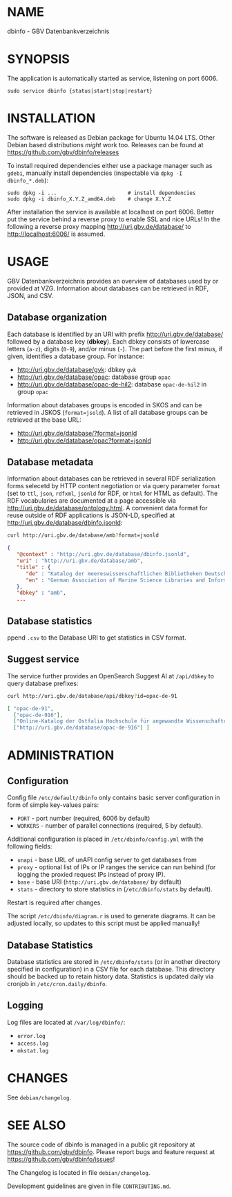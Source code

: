 # NAME

dbinfo - GBV Datenbankverzeichnis

# SYNOPSIS

The application is automatically started as service, listening on port 6006.

    sudo service dbinfo {status|start|stop|restart}

# INSTALLATION

The software is released as Debian package for Ubuntu 14.04 LTS. Other Debian
based distributions *might* work too. Releases can be found at
<https://github.com/gbv/dbinfo/releases>

To install required dependencies either use a package manager such as `gdebi`,
manually install dependencies (inspectable via `dpkg -I dbinfo_*.deb`):

    sudo dpkg -i ...                       # install dependencies
    sudo dpkg -i dbinfo_X.Y.Z_amd64.deb    # change X.Y.Z

After installation the service is available at localhost on port 6006. Better
put the service behind a reverse proxy to enable SSL and nice URLs! In the
following a reverse proxy mapping <http://uri.gbv.de/database/> to
<http://localhost:6006/> is assumed.

# USAGE

GBV Datenbankverzeichnis provides an overview of databases used by or provided
at VZG. Information about databases can be retrieved in RDF, JSON, and CSV.

## Database organization

Each database is identified by an URI with prefix <http://uri.gbv.de/database/>
followed by a database key (**dbkey**). Each dbkey consists of lowercase
letters (`a-z`), digits (`0-9`), and/or minus (`-`). The part before the first
minus, if given, identifies a database group. For instance:

* <http://uri.gbv.de/database/gvk>: dbkey `gvk`
* <http://uri.gbv.de/database/opac>: database group `opac`
* <http://uri.gbv.de/database/opac-de-hil2>: database `opac-de-hil2` 
  in group `opac`

Information about databases groups is encoded in SKOS and can be retrieved in
JSKOS (`format=jsold`). A list of all database groups can be retrieved at the
base URL:

* <http://uri.gbv.de/database/?format=jsonld>
* <http://uri.gbv.de/database/opac?format=jsonld>

## Database metadata

Information about databases can be retrieved in several RDF serialization forms
selecetd by HTTP content negotiation or via query parameter `format` (set to
`ttl`, `json`, `rdfxml`, `jsonld` for RDF, or `html` for HTML as default). The
RDF vocabularies are documented at a page accessible via
<http://uri.gbv.de/database/ontology.html>.  A convenient data format for reuse
outside of RDF applications is JSON-LD, specified at
<http://uri.gbv.de/database/dbinfo.jsonld>:

```bash
curl http://uri.gbv.de/database/amb?format=jsonld
```

```json
{
   "@context" : "http://uri.gbv.de/database/dbinfo.jsonld",
   "uri" : "http://uri.gbv.de/database/amb",
   "title" : {
      "de" : "Katalog der meereswissenschaftlichen Bibliotheken Deutschlands",
      "en" : "German Association of Marine Science Libraries and Information Centers Catalogue"
   },
   "dbkey" : "amb",
   ...
```

## Database statistics

ppend `.csv` to the Database URI to get statistics in CSV format.

## Suggest service

The service further provides an OpenSearch Suggest AI at `/api/dbkey` to query
database prefixes:

```bash
curl http://uri.gbv.de/database/api/dbkey?id=opac-de-91
```

```json
[ "opac-de-91",
  ["opac-de-916"],
  ["Online-Katalog der Ostfalia Hochschule für angewandte Wissenschaften"],
  ["http://uri.gbv.de/database/opac-de-916"] ]
```

# ADMINISTRATION

## Configuration

Config file `/etc/default/dbinfo` only contains basic server configuration
in form of simple key-values pairs:

* `PORT`    - port number (required, 6006 by default)
* `WORKERS` - number of parallel connections (required, 5 by default).

Additional configuration is placed in `/etc/dbinfo/config.yml` with
the following fields:

* `unapi` - base URL of unAPI config server to get databases from
* `proxy` - optional list of IPs or IP ranges the service can run behind
  (for logging the proxied request IPs instead of proxy IP).
* `base` - base URI (`http://uri.gbv.de/database/` by default)
* `stats` - directory to store statistics in (`/etc/dbinfo/stats` by default).

Restart is required after changes.

The script `/etc/dbinfo/diagram.r` is used to generate diagrams. It can be
adjusted locally, so updates to this script must be applied manually!

## Database Statistics

Database statistics are stored in `/etc/dbinfo/stats` (or in another directory
specified in configuration) in a CSV file for each database.  This directory
should be backed up to retain history data. Statistics is updated daily via cronjob
in `/etc/cron.daily/dbinfo`.

## Logging

Log files are located at `/var/log/dbinfo/`:

* `error.log` 
* `access.log`
* `mkstat.log`

# CHANGES

See `debian/changelog`.

# SEE ALSO

The source code of dbinfo is managed in a public git repository at
<https://github.com/gbv/dbinfo>. Please report bugs and feature request at
<https://github.com/gbv/dbinfo/issues>!

The Changelog is located in file `debian/changelog`.

Development guidelines are given in file `CONTRIBUTING.md`.
